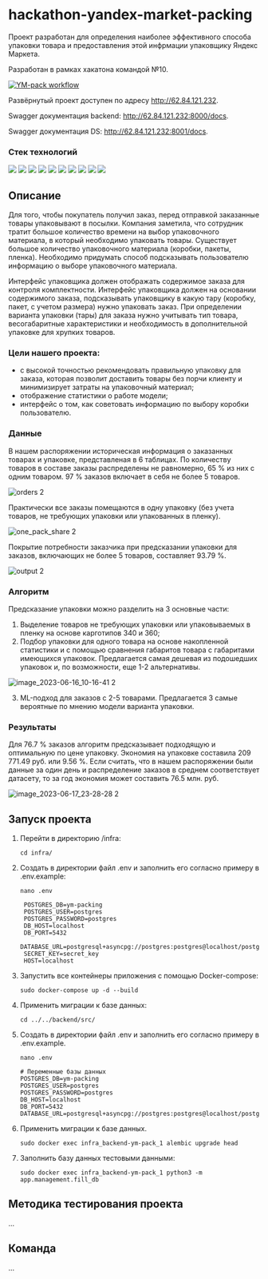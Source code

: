 # hackathon-yandex-market-packing

Проект разработан для определения наиболее эффективного способа упаковки товара и предоставления этой инфрмации упаковщику Яндекс Маркета.

Разработан в рамках хакатона командой №10.

[![YM-pack workflow](https://github.com/Legyan/hackathon-yandex-market-packing/actions/workflows/main.yml/badge.svg?branch=main)](https://github.com/Legyan/hackathon-yandex-market-packing/actions/workflows/main.yml)

Развёрнутый проект доступен по адресу http://62.84.121.232.

Swagger документация backend: http://62.84.121.232:8000/docs.

Swagger документация DS: http://62.84.121.232:8001/docs.

### Стек технологий 

![](https://img.shields.io/badge/Python-3.9-black?style=flat&logo=python) 
![](https://img.shields.io/badge/FastAPI-0.78.0-black?style=flat&logo=fastapi)
![](https://img.shields.io/badge/Pydantic-1.9.1-black?style=flat)
![](https://img.shields.io/badge/SQLAlchemy-1.4.29-black?style=flat)
![](https://img.shields.io/badge/Pandas-2.0.2-black?style=flat&logo=pandas)
![](https://img.shields.io/badge/Numpy-1.24.3-black?style=flat&logo=numpy)
![](https://img.shields.io/badge/LightGBM-3.3.5-black?style=flat&logo=lightgbm)
![](https://img.shields.io/badge/Typing-3.7.4.3-black?style=flat&logo=typing)
![](https://img.shields.io/badge/Uvicorn-0.22.0-black?style=flat&logo=uvicorn)
![](https://img.shields.io/badge/Docker-black?style=flat&logo=docker)

## Описание

Для того, чтобы покупатель получил заказ, перед отправкой заказанные товары упаковывают в посылки. Компания заметила, что сотрудник тратит большое количество времени на выбор упаковочного материала, в который необходимо упаковать товары. Существует большое количество упаковочного материала (коробки, пакеты, пленка). Необходимо придумать способ подсказывать пользователю информацию о выборе упаковочного материала.

Интерфейс упаковщика должен отображать содержимое заказа для контроля комплектности. Интерфейс упаковщика должен на основании содержимого заказа, подсказывать упаковщику в какую тару (коробку, пакет, с учетом размера) нужно упаковать заказ. При определении варианта упаковки
(тары) для заказа нужно учитывать тип товара, весогабаритные характеристики и необходимость в дополнительной упаковке для хрупких товаров.

### Цели нашего проекта:

- с высокой точностью рекомендовать правильную упаковку для заказа, которая позволит доставить товары без порчи клиенту и минимизирует затраты на упаковочный материал;
- отображение статистики о работе модели;
- интерфейс о том, как советовать информацию по выбору коробки
пользователю.

### Данные

В нашем распоряжении историческая информация о заказанных товарах и упаковке, представленая в $6$ таблицах.
По количеству товаров в составе заказы распределены не равномерно, $65$ % из них с одним товаром. $97$ % заказов включает в себя не более $5$ товаров.

![orders 2](https://github.com/Legyan/hackathon-yandex-market-packing/assets/93463677/e61e3988-065a-452a-b09e-a224b8844a98)

Практически все заказы помещаются в одну упаковку (без учета товаров, не требующих упаковки или упакованных в пленку).

![one_pack_share 2](https://github.com/Legyan/hackathon-yandex-market-packing/assets/93463677/e6cc0c9d-a641-47b9-8e7a-ea9acbe11fb8)

Покрытие потребности заказчика при предсказании упаковки для заказов, включающих не более $5$ товаров, составляет $93.79$ %.

![output 2](https://github.com/Legyan/hackathon-yandex-market-packing/assets/93463677/fae867ef-5df4-4d1a-aeeb-422fa7dce390)


### Алгоритм
Предсказание упаковки можно разделить на $3$ основные части:
1. Выделение товаров не требующих упаковки или упаковываемых в пленку на основе карготипов $340$ и $360$;
2. Подбор упаковки для одного товара на основе накопленной статистики и с помощью сравнения габаритов товара с габаритами имеющихся упаковок. Предлагается самая дешевая из подошедших упаковок и, по возможности, еще 1-2 альтернативы.
   
 ![image_2023-06-16_10-16-41 2](https://github.com/Legyan/hackathon-yandex-market-packing/assets/93463677/7159c959-d43c-4cce-a632-5d9d7c5b9e50)

3. ML-подход для заказов с 2-5 товарами. Предлагается $3$ самые вероятные по мнению модели варианта упаковки.

### Результаты
Для $76.7$ % заказов алгоритм предсказывает подходящую и оптимальную по цене упаковку.
Экономия на упаковке составила $209$ $771.49$ руб. или $9.56$ %. Если считать, что в нашем распоряжении были данные за один день и распределение заказов в среднем соответствует датасету, то за год экономия может составить $76.5$ млн. руб.

![image_2023-06-17_23-28-28 2](https://github.com/Legyan/hackathon-yandex-market-packing/assets/93463677/ebab494b-3f2e-4b71-9ae3-ff966c874993)

## Запуск проекта

1. Перейти в директорию /infra:

    ```shell
    cd infra/
    ```

2. Создать в директории файл .env и заполнить его согласно примеру в .env.example:

    ```shell
   nano .env
   ```

   ```
    POSTGRES_DB=ym-packing
    POSTGRES_USER=postgres
    POSTGRES_PASSWORD=postgres
    DB_HOST=localhost
    DB_PORT=5432
    DATABASE_URL=postgresql+asyncpg://postgres:postgres@localhost/postgres
    SECRET_KEY=secret_key
    HOST=localhost
   ```

3. Запустить все контейнеры приложения с помощью Docker-compose:

    ```shell
    sudo docker-compose up -d --build
    ```

4. Применить миграции к базе данных:

    ```shell
    cd ../../backend/src/
    ```

5. Создать в директории файл .env и заполнить его согласно примеру в .env.example.

    ```shell
   nano .env
   ```

   ```
   # Переменные базы данных
   POSTGRES_DB=ym-packing
   POSTGRES_USER=postgres
   POSTGRES_PASSWORD=postgres
   DB_HOST=localhost
   DB_PORT=5432
   DATABASE_URL=postgresql+asyncpg://postgres:postgres@localhost/postgres
   ```

6. Применить миграции к базе данных.

   ```shell
   sudo docker exec infra_backend-ym-pack_1 alembic upgrade head
   ```

7. Заполнить базу данных тестовыми данными:

    ```shell
    sudo docker exec infra_backend-ym-pack_1 python3 -m app.management.fill_db
    ```

## Методика тестирования проекта

...

## Команда

...
